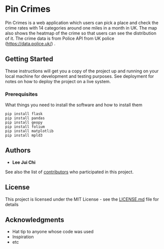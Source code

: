 # Pin Crimes

Pin Crimes is a web application which users can pick a place and check the crime rates with 14 categories around one miles in a month in UK. The map also shows the heatmap of the crime so that users can 
see the distribution of it. The crime data is from Police API from UK police (https://data.police.uk/) .

## Getting Started

These instructions will get you a copy of the project up and running on your local machine for development and testing purposes. See deployment for notes on how to deploy the project on a live system.

### Prerequisites

What things you need to install the software and how to install them

```
pip install flask
pip install pandas
pip install geopy
pip install folium
pip install matplotlib
pip install mpld3
```

## Authors

* **Lee Jui Chi**

See also the list of [contributors](https://github.com/your/project/contributors) who participated in this project.

## License

This project is licensed under the MIT License - see the [LICENSE.md](LICENSE.md) file for details

## Acknowledgments

* Hat tip to anyone whose code was used
* Inspiration
* etc

